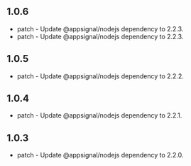 

## 1.0.6

- patch - Update @appsignal/nodejs dependency to 2.2.3.
- patch - Update @appsignal/nodejs dependency to 2.2.3.

## 1.0.5

- patch - Update @appsignal/nodejs dependency to 2.2.2.

## 1.0.4

- patch - Update @appsignal/nodejs dependency to 2.2.1.

## 1.0.3

- patch - Update @appsignal/nodejs dependency to 2.2.0.
